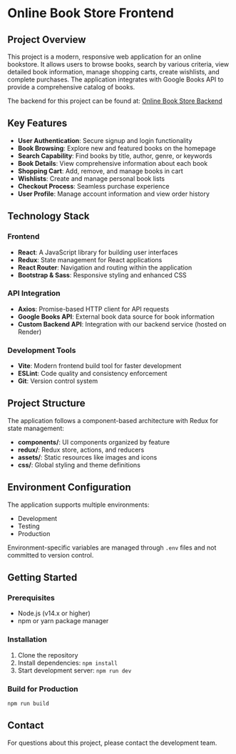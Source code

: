 # Online Book Store Frontend

## Project Overview

This project is a modern, responsive web application for an online bookstore. It allows users to browse books, search by various criteria, view detailed book information, manage shopping carts, create wishlists, and complete purchases. The application integrates with Google Books API to provide a comprehensive catalog of books.

The backend for this project can be found at: [Online Book Store Backend](https://github.com/asd58584388/OnlineBookStoreBackend)

## Key Features

- **User Authentication**: Secure signup and login functionality
- **Book Browsing**: Explore new and featured books on the homepage
- **Search Capability**: Find books by title, author, genre, or keywords
- **Book Details**: View comprehensive information about each book
- **Shopping Cart**: Add, remove, and manage books in cart
- **Wishlists**: Create and manage personal book lists
- **Checkout Process**: Seamless purchase experience
- **User Profile**: Manage account information and view order history

## Technology Stack

### Frontend
- **React**: A JavaScript library for building user interfaces
- **Redux**: State management for React applications
- **React Router**: Navigation and routing within the application
- **Bootstrap & Sass**: Responsive styling and enhanced CSS

### API Integration
- **Axios**: Promise-based HTTP client for API requests
- **Google Books API**: External book data source for book information
- **Custom Backend API**: Integration with our backend service (hosted on Render)

### Development Tools
- **Vite**: Modern frontend build tool for faster development
- **ESLint**: Code quality and consistency enforcement
- **Git**: Version control system

## Project Structure

The application follows a component-based architecture with Redux for state management:
- **components/**: UI components organized by feature
- **redux/**: Redux store, actions, and reducers
- **assets/**: Static resources like images and icons
- **css/**: Global styling and theme definitions

## Environment Configuration

The application supports multiple environments:
- Development
- Testing
- Production

Environment-specific variables are managed through `.env` files and not committed to version control.

## Getting Started

### Prerequisites
- Node.js (v14.x or higher)
- npm or yarn package manager

### Installation
1. Clone the repository
2. Install dependencies: `npm install`
3. Start development server: `npm run dev`

### Build for Production
```
npm run build
```

## Contact

For questions about this project, please contact the development team.
